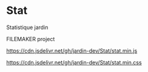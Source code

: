 # Stat
 Statistique jardin

FILEMAKER project

https://cdn.jsdelivr.net/gh/jardin-dev/Stat/stat.min.js

https://cdn.jsdelivr.net/gh/jardin-dev/Stat/stat.min.css